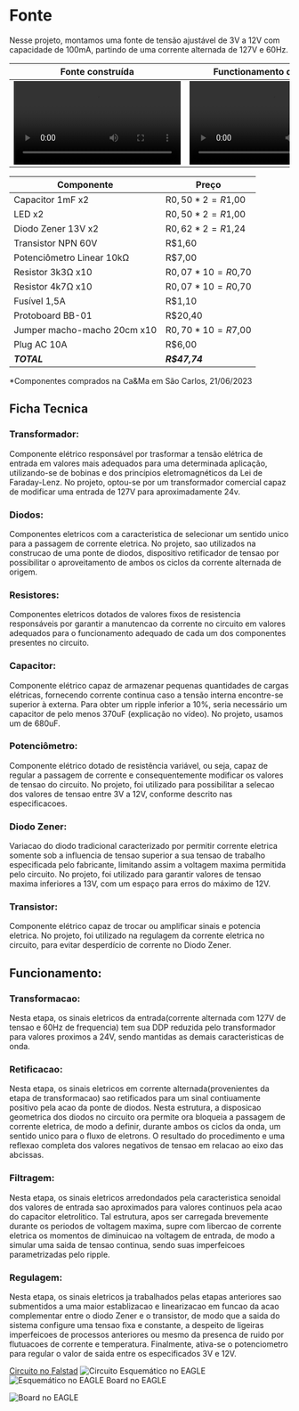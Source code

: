 # Fonte
Nesse projeto, montamos uma fonte de tensão ajustável de 3V a 12V com capacidade de 100mA, partindo de uma corrente alternada de 127V e 60Hz.

| Fonte construída | Functionamento do circuito |
| --- | --- |
| <video src="https://user-images.githubusercontent.com/24720405/178084118-f01fbc68-67f3-4e2c-8ba8-4f21347edacc.mp4" style="max-width: 730px;"></video> | <video src="https://user-images.githubusercontent.com/24720405/178084461-28b8bc12-fb25-4542-be41-ac9ad6f14883.mp4" style="max-width: 730px;"></video> |

| Componente | Preço |
| --- | --- |
| Capacitor 1mF x2 | R$0,50 * 2 = R$1,00 |
| LED x2 | R$0,50 * 2 = R$1,00 |
| Diodo Zener 13V x2 | R$0,62 * 2 = R$1,24 |
| Transistor NPN 60V | R$1,60 |
| Potenciômetro Linear 10kΩ | R$7,00 |
| Resistor 3k3Ω x10 | R$0,07 * 10 = R$0,70 |
| Resistor 4k7Ω x10 | R$0,07 * 10 = R$0,70 |
| Fusível 1,5A | R$1,10 |
| Protoboard BB-01 | R$20,40 |
| Jumper macho-macho 20cm x10 | R$0,70 * 10 = R$7,00 |
| Plug AC 10A | R$6,00 |
| ***TOTAL*** | ***R$47,74*** |

*Componentes comprados na Ca&Ma em São Carlos, 21/06/2023

## Ficha Tecnica
### Transformador: 
Componente elétrico responsável por trasformar a tensão elétrica de entrada em valores mais adequados para uma determinada aplicação, utilizando-se de bobinas e dos princípios eletromagnéticos da Lei de Faraday-Lenz. No projeto, optou-se por um transformador comercial capaz de modificar uma entrada de 127V para aproximadamente 24v.
### Diodos:
Componentes eletricos com a caracteristica de selecionar um sentido unico para a passagem de corrente eletrica. No projeto, sao utilizados na construcao de uma ponte de diodos, dispositivo retificador de tensao por possibilitar o aproveitamento de ambos os ciclos da corrente alternada de origem.
### Resistores:
Componentes eletricos dotados de valores fixos de resistencia responsáveis por garantir a manutencao da corrente no circuito em valores adequados para o funcionamento adequado de cada um dos componentes presentes no circuito.
### Capacitor:
Componente elétrico capaz de armazenar pequenas quantidades de cargas elétricas, fornecendo corrente continua caso a tensão interna encontre-se superior à externa. Para obter um ripple inferior a 10%, seria necessário um capacitor de pelo menos 370uF (explicação no vídeo). No projeto, usamos um de 680uF.
### Potenciômetro:
Componente elétrico dotado de resistência variável, ou seja, capaz de regular a passagem de corrente e consequentemente modificar os valores de tensao do circuito. No projeto, foi utilizado para possibilitar a selecao dos valores de tensao entre 3V a 12V,  conforme descrito nas especificacoes.
### Diodo Zener:
Variacao do diodo tradicional caracterizado por permitir corrente eletrica somente sob a influencia de tensao superior a sua tensao de trabalho especificada pelo fabricante, limitando assim a voltagem maxima permitida pelo circuito. No projeto, foi utilizado para garantir valores de tensao maxima inferiores a 13V, com um espaço para erros do máximo de 12V.
### Transistor:
Componente elétrico capaz de trocar ou amplificar sinais e potencia eletrica. No projeto, foi utilizado na regulagem da corrente eletrica no circuito, para evitar desperdício de corrente no Diodo Zener.

## Funcionamento:
### Transformacao:
Nesta etapa, os sinais eletricos da entrada(corrente alternada com 127V de tensao e 60Hz de frequencia) tem sua DDP reduzida pelo transformador para valores proximos a 24V, sendo mantidas as demais caracteristicas de onda.
### Retificacao:
Nesta etapa, os sinais eletricos em corrente alternada(provenientes da etapa de transformacao) sao retificados para um sinal contiuamente positivo pela acao da ponte de diodos. Nesta estrutura, a disposicao geometrica dos diodos no circuito ora permite ora bloqueia a passagem de corrente eletrica, de modo a definir, durante ambos os ciclos da onda, um sentido unico para o fluxo de eletrons. O resultado do procedimento e uma reflexao completa dos valores negativos de tensao em relacao ao eixo das abcissas.
### Filtragem: 
Nesta etapa, os sinais eletricos arredondados pela caracteristica senoidal dos valores de entrada sao aproximados para valores continuos pela acao do capacitor eletrolitico. Tal estrutura, apos ser carregada brevemente durante os periodos de voltagem maxima, supre com libercao de corrente eletrica os momentos de diminuicao na voltagem de entrada, de modo a simular uma saida de tensao continua, sendo suas imperfeicoes parametrizadas pelo ripple.
### Regulagem:
Nesta etapa, os sinais eletricos ja trabalhados pelas etapas anteriores sao submentidos a uma maior establizacao e linearizacao em funcao da acao complementar entre o diodo Zener e o transistor, de modo que a saida do sistema configure uma tensao fixa e constante, a despeito de ligeiras imperfeicoes de processos anteriores ou mesmo da presenca de ruido por flutuacoes de corrente e temperatura. Finalmente, ativa-se o potenciometro para regular o valor de saida entre os especificados 3V e 12V.

[Circuito no Falstad](https://tinyurl.com/2mrqdjvw)
![Circuito](https://user-images.githubusercontent.com/24720405/179834899-ba1af617-4492-4a14-963c-7540d1b17340.png)
Esquemático no EAGLE
![Esquemático no EAGLE](https://i.imgur.com/WNwCi8H.png)
Board no EAGLE

![Board no EAGLE](https://i.imgur.com/DSsR56V.png)
